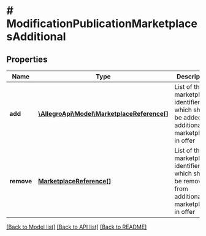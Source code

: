 # # ModificationPublicationMarketplacesAdditional

## Properties

Name | Type | Description | Notes
------------ | ------------- | ------------- | -------------
**add** | [**\AllegroApi\Model\MarketplaceReference[]**](MarketplaceReference.md) | List of the marketplace identifiers which should be added to additional marketplaces in offer | [optional]
**remove** | [**MarketplaceReference[]**](MarketplaceReference.md) | List of the marketplace identifiers which should be removed from additional marketplaces in offer | [optional]

[[Back to Model list]](../../README.md#models) [[Back to API list]](../../README.md#endpoints) [[Back to README]](../../README.md)

